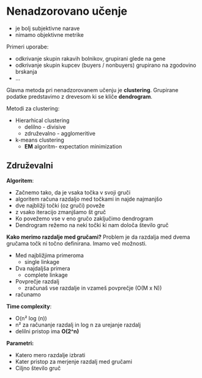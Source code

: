 # Nenadzorovano učenje

- je bolj subjektivne narave
- nimamo objektivne metrike

Primeri uporabe:

- odkrivanje skupin rakavih bolnikov, grupirani glede na gene
- odkrivanje skupin kupcev (buyers / nonbuyers) grupirano na zgodovino brskanja
- ...

Glavna metoda pri nenadzorovanem učenju je **clustering**.
Grupirane podatke predstavimo z drevesom ki se kliče **dendrogram**.

Metodi za clustering:

- Hierarhical clustering
  - delilno - divisive
  - združevalno - agglomeritive
- k-means clustering
  - **EM** algoritm- expectation minimization

## Združevalni

**Algoritem**:

- Začnemo tako, da je vsaka točka v svoji gruči
- algoritem računa razdaljo med točkami in najde najmanjšo
- dve najbližji točki (oz gruči) poveže
- z vsako iteracijo zmanjšamo št gruč
- Ko povežemo vse v eno gručo zaključimo dendrogram
- Dendrogram režemo na neki točki ki nam določa število gruč

**Kako merimo razdalje med gručami?**
Problem je da razdalja med dvema gručama točk ni točno definirana. Imamo več možnosti.

- Med najbližjima primeroma
  - single linkage
- Dva najdaljša primera
  - complete linkage
- Povprečje razdalj
  - zračunaš vse razdalje in vzameš povprečje (O(M x N))
- računamo

**Time complexity**:

- O(n² log (n))
- n² za računanje razdalj in log n za urejanje razdalj
- delilni pristop ima **O(2^n)**

**Parametri:**

- Katero mero razdalje izbrati
- Kater pristop za merjenje razdalj med gručami
- Ciljno število gruč
